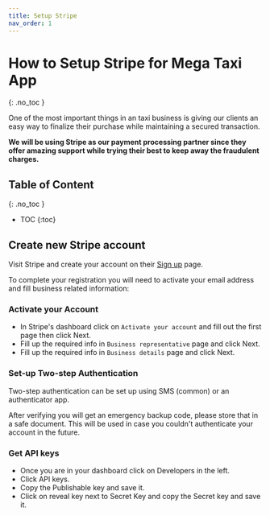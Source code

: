 ```yaml
---
title: Setup Stripe
nav_order: 1
---
```


# How to Setup Stripe for Mega Taxi App
{: .no_toc }

One of the most important things in an taxi business is giving our clients an easy way to finalize their purchase while maintaining a secured transaction.

**We will be using Stripe as our payment processing partner since they offer amazing support while trying their best to keep away the fraudulent charges.**

## Table of Content
{: .no_toc }

- TOC
{:toc}

## Create new Stripe account

Visit Stripe and create your account on their [Sign up](https://dashboard.stripe.com/register) page.

To complete your registration you will need to activate your email address and fill business related information:

### Activate your Account

- In Stripe's dashboard click on `Activate your account` and fill out the first page then click Next.
- Fill up the required info in `Business representative` page and click Next.
- Fill up the required info in `Business details` page and click Next.

### Set-up Two-step Authentication

Two-step authentication can be set up using SMS (common) or an authenticator app.

After verifying you will get an emergency backup code, please store that in a safe document. This will be used in case you couldn't authenticate your account in the future.

### Get API keys

- Once you are in your dashboard click on Developers in the left.
- Click API keys.
- Copy the Publishable key and save it.
- Click on reveal key next to Secret Key and copy the Secret key and save it.
